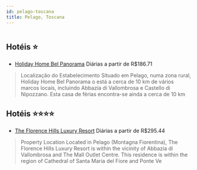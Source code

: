 ```yaml
---
id: pelago-toscana
title: Pelago, Toscana
---
```


<center><img src="https://i.travelapi.com/hotels/20000000/20000000/19997900/19997856/00cc57e5_b.jpg" alt="" /></center>


## Hotéis ⭐️

-    [Holiday Home Bel Panorama](https://www.hurb.com/aud/https://www.hurb.com/hoteis/pelago/holiday-home-bel-panorama-JNP-JP249368?cmp=18055) Diárias a partir de R$186.71
   > Localização do Estabelecimento Situado em Pelago, numa zona rural, Holiday Home Bel Panorama o está a cerca de 10 km de vários marcos locais, incluindo Abbazia di Vallombrosa e Castello di Nipozzano.  Esta casa de férias encontra-se ainda a cerca de 10 km

## Hotéis ⭐️⭐️⭐️⭐️

-    [The Florence Hills Luxury Resort](https://www.hurb.com/aud/https://www.hurb.com/hoteis/pelago/the-florence-hills-luxury-resort-JNP-JP816860?cmp=18055) Diárias a partir de R$295.44
   > Property Location Located in Pelago (Montagna Fiorentina), The Florence Hills Luxury Resort is within the vicinity of Abbazia di Vallombrosa and The Mall Outlet Centre. This residence is within the region of Cathedral of Santa Maria del Fiore and Ponte Ve

